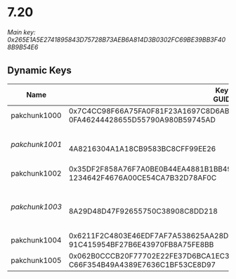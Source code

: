 # 7.20

###### *Main key: 0x265E1A5E2741895843D75728B73AEB6A814D3B0302FC69BE39BB3F408B9B54E6*

## Dynamic Keys

| Name           | Key<br/>GUID                                                                                            | Notes                                     |
|----------------|---------------------------------------------------------------------------------------------------------|-------------------------------------------|
| pakchunk1000   | 0x7C4CC98F66A75FA0F81F23A1697C8D6ABF6815AF8BDBFA1BFD12172E7C5673B6<br/>0FA46244428655D55790A980B59745AD |
| *pakchunk1001* | <br/>4A8216304A1A18CB9583BC8CFF99EE26                                                                   | Hot air set without the pickaxe and emote |
| pakchunk1002   | 0x35DF2F858A76F7A0BE0B44EA4881B1BB49C160E146439C4134AE4C1631D2F080<br/>1234642F4676A00CE54CA7B32D78AF0C |
| *pakchunk1003* | <br/>8A29D48D47F92655750C38908C8DD218                                                                   | Early version of the Mechanimal set       |
| pakchunk1004   | 0x6211F2C4803E46EDF7AF7A538625AA28D61DBC36CBD39C974B129AAD1B8C4B1C<br/>91C415954BF27B6E43970FB8A75FE8BB |
| pakchunk1005   | 0x062B0CCCB20F77702E22FE37D6BCA1EC31358751D87BF35D8410B4C242EAFF34<br/>C66F354B49A4389E7636C1BF53CE8D97 |
